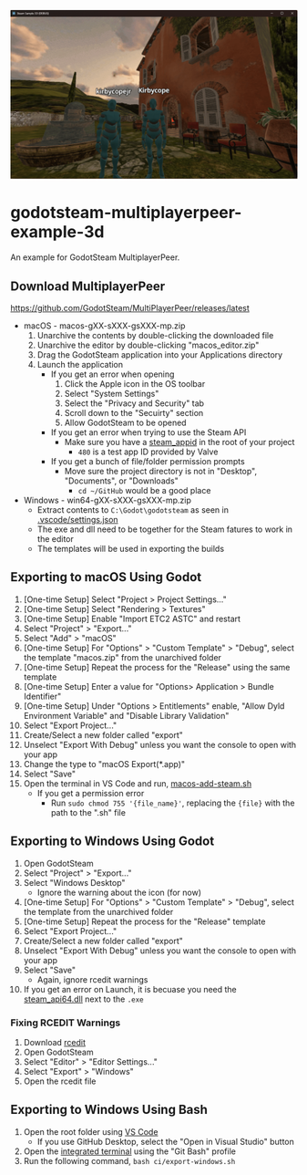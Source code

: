 ![Screenshot](/godotsteam-multiplayerpeer-example-3d.png)

# godotsteam-multiplayerpeer-example-3d
An example for GodotSteam MultiplayerPeer.

## Download MultiplayerPeer
https://github.com/GodotSteam/MultiPlayerPeer/releases/latest
- macOS - macos-gXX-sXXX-gsXXX-mp.zip
    1. Unarchive the contents by double-clicking the downloaded file
    1. Unarchive the editor by double-clicking "macos_editor.zip"
    1. Drag the GodotSteam application into your Applications directory
    1. Launch the application
        - If you get an error when opening
            1. Click the Apple icon in the OS toolbar
            1. Select "System Settings"
            1. Select the "Privacy and Security" tab
            1. Scroll down to the "Secuirty" section
            1. Allow GodotSteam to be opened
        - If you get an error when trying to use the Steam API
            - Make sure you have a [steam_appid](steam_appid.txt) in the root of your project
                - `480` is a test app ID provided by Valve
        - If you get a bunch of file/folder permission prompts
            - Move sure the project directory is not in "Desktop", "Documents", or "Downloads"
                - `cd ~/GitHub` would be a good place
- Windows - win64-gXX-sXXX-gsXXX-mp.zip
    - Extract contents to `C:\Godot\godotsteam` as seen in [.vscode/settings.json](.vscode/settings.json)
    - The exe and dll need to be together for the Steam fatures to work in the editor
    - The templates will be used in exporting the builds

## Exporting to macOS Using Godot
1. [One-time Setup] Select "Project > Project Settings..."
1. [One-time Setup] Select "Rendering > Textures"
1. [One-time Setup] Enable "Import ETC2 ASTC" and restart
1. Select "Project" > "Export..."
1. Select "Add" > "macOS"
1. [One-time Setup] For "Options" > "Custom Template" > "Debug", select the template "macos.zip" from the unarchived folder
1. [One-time Setup] Repeat the process for the "Release" using the same template
1. [One-time Setup] Enter a value for "Options> Application > Bundle Identifier"
1. [One-time Setup] Under "Options > Entitlements" enable, "Allow Dyld Environment Variable" and "Disable Library Validation"
1. Select "Export Project..."
1. Create/Select a new folder called "export"
1. Unselect "Export With Debug" unless you want the console to open with your app
1. Change the type to "macOS Export(*.app)"
1. Select "Save"
1. Open the terminal in VS Code and run, [macos-add-steam.sh](ci/macos-add-steam.sh)
    - If you get a permission error
        - Run `sudo chmod 755 '{file_name}'`, replacing the `{file}` with the path to the ".sh" file

## Exporting to Windows Using Godot
1. Open GodotSteam
1. Select "Project" > "Export..."
1. Select "Windows Desktop"
    - Ignore the warning about the icon (for now)
1. [One-time Setup] For "Options" > "Custom Template" > "Debug", select the template from the unarchived folder
1. [One-time Setup] Repeat the process for the "Release" template
1. Select "Export Project..."
1. Create/Select a new folder called "export"
1. Unselect "Export With Debug" unless you want the console to open with your app
1. Select "Save"
    - Again, ignore rcedit warnings
1. If you get an error on Launch, it is becuase you need the [steam_api64.dll](export/steam_api64.dll) next to the `.exe`

### Fixing RCEDIT Warnings
1. Download [rcedit](https://github.com/electron/rcedit/releases)
1. Open GodotSteam
1. Select "Editor" > "Editor Settings..."
1. Select "Export" > "Windows"
1. Open the rcedit file

## Exporting to Windows Using Bash
1. Open the root folder using [VS Code](https://code.visualstudio.com/)
	- If you use GitHub Desktop, select the "Open in Visual Studio" button
1. Open the [integrated terminal](https://code.visualstudio.com/docs/editor/integrated-terminal) using the "Git Bash" profile
1. Run the following command, `bash ci/export-windows.sh`
